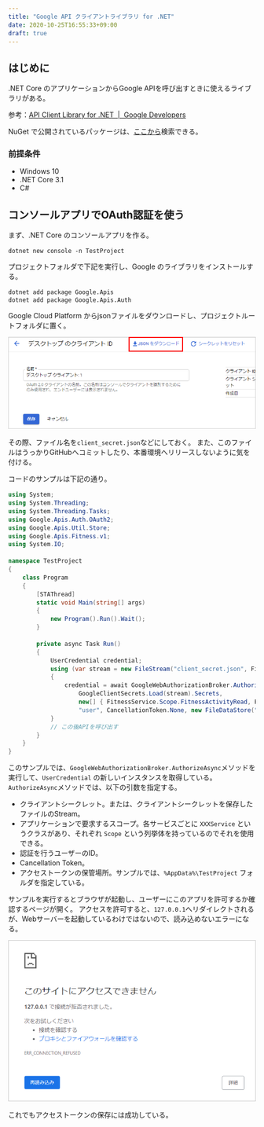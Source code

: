 ```yaml
---
title: "Google API クライアントライブラリ for .NET"
date: 2020-10-25T16:55:33+09:00
draft: true
---
```


## はじめに
.NET Core のアプリケーションからGoogle APIを呼び出すときに使えるライブラリがある。

参考：[API Client Library for .NET  |  Google Developers](https://developers.google.com/api-client-library/dotnet)

NuGet で公開されているパッケージは、[ここから](https://www.nuget.org/packages?q=google.apis&prerelease=true&sortOrder=relevance)検索できる。

### 前提条件

* Windows 10
* .NET Core 3.1
* C#

## コンソールアプリでOAuth認証を使う

まず、.NET Core のコンソールアプリを作る。

```
dotnet new console -n TestProject
```

プロジェクトフォルダで下記を実行し、Google のライブラリをインストールする。

```
dotnet add package Google.Apis
dotnet add package Google.Apis.Auth
```

Google Cloud Platform からjsonファイルをダウンロードし、プロジェクトルートフォルダに置く。

![](2020-10-25-17-15-37.png)

その際、ファイル名を`client_secret.json`などにしておく。
また、このファイルはうっかりGitHubへコミットしたり、本番環境へリリースしないように気を付ける。

コードのサンプルは下記の通り。

```csharp
using System;
using System.Threading;
using System.Threading.Tasks;
using Google.Apis.Auth.OAuth2;
using Google.Apis.Util.Store;
using Google.Apis.Fitness.v1;
using System.IO;

namespace TestProject
{
	class Program
	{
		[STAThread]
		static void Main(string[] args)
		{
			new Program().Run().Wait();
		}

		private async Task Run()
		{
			UserCredential credential;
			using (var stream = new FileStream("client_secret.json", FileMode.Open, FileAccess.Read))
			{
				credential = await GoogleWebAuthorizationBroker.AuthorizeAsync(
					GoogleClientSecrets.Load(stream).Secrets,
					new[] { FitnessService.Scope.FitnessActivityRead, FitnessService.Scope.FitnessActivityWrite },
					"user", CancellationToken.None, new FileDataStore("TestProject"));
			}
			// この後APIを呼び出す
		}
	}
}
```

このサンプルでは、`GoogleWebAuthorizationBroker.AuthorizeAsync`メソッドを実行して、`UserCredential` の新しいインスタンスを取得している。
`AuthorizeAsync`メソッドでは、以下の引数を指定する。

* クライアントシークレット。または、クライアントシークレットを保存したファイルのStream。
* アプリケーションで要求するスコープ。各サービスごとに `XXXService` というクラスがあり、それぞれ `Scope` という列挙体を持っているのでそれを使用できる。
* 認証を行うユーザーのID。
* Cancellation Token。
* アクセストークンの保管場所。サンプルでは、`%AppData%\TestProject` フォルダを指定している。

サンプルを実行するとブラウザが起動し、ユーザーにこのアプリを許可するか確認するページが開く。
アクセスを許可すると、`127.0.0.1`へリダイレクトされるが、Webサーバーを起動しているわけではないので、読み込めないエラーになる。

![](2020-10-25-17-29-22.png)

これでもアクセストークンの保存には成功している。


